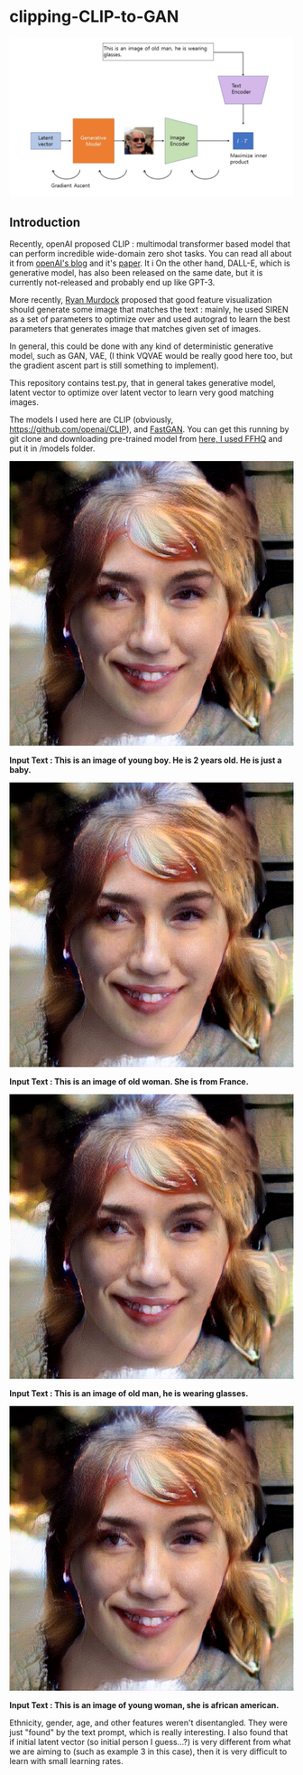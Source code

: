 # clipping-CLIP-to-GAN

<p align="center">
  <img src="./figures/overview.jpg" alt="modelfig"/>
</p>


## Introduction

Recently, openAI proposed CLIP : multimodal transformer based model that can perform incredible wide-domain zero shot tasks. You can read all about it from [openAI's blog](https://openai.com/blog/clip/) and it's [paper](https://cdn.openai.com/papers/Learning_Transferable_Visual_Models_From_Natural_Language_Supervision.pdf). It i
On the other hand, DALL-E, which is generative model, has also been released on the same date, but it is currently not-released and probably end up like GPT-3.

More recently, [Ryan Murdock](https://twitter.com/advadnoun) proposed that good feature visualization should generate some image that matches the text : mainly, he used SIREN as a set of parameters to optimize over and used autograd to learn the best parameters that generates image that matches given set of images.

In general, this could be done with any kind of deterministic generative model, such as GAN, VAE, (I think VQVAE would be really good here too, but the gradient ascent part is still something to implement).

This repository contains test.py, that in general takes generative model, latent vector to optimize over latent vector to learn very good matching images.

The models I used here are CLIP (obviously, https://github.com/openai/CLIP), and [FastGAN](https://github.com/odegeasslbc/FastGAN-pytorch). You can get this running by git clone and downloading pre-trained model from [here, I used FFHQ](https://drive.google.com/drive/folders/1nCpr84nKkrs9-aVMET5h8gqFbUYJRPLR) and put it in /models folder.

<p align="center">
  <img src="./figures/res155.gif" alt="modelfig"/>
</p>


**Input Text : This is an image of young boy. He is 2 years old. He is just a baby.**

<p align="center">
  <img src="./figures/res506.gif" alt="modelfig" />
</p>


**Input Text : This is an image of old woman. She is from France.**

<p align="center">
  <img src="./figures/res718.gif" alt="modelfig" />
</p>


**Input Text : This is an image of old man, he is wearing glasses.**

<p align="center">
  <img src="./figures/res155.gif" alt="modelfig" />
</p>

**Input Text : This is an image of young woman, she is african american.**

Ethnicity, gender, age, and other features weren't disentangled. They were just "found" by the text prompt, which is really interesting. I also found that if initial latent vector (so initial person I guess...?) is very different from what we are aiming to (such as example 3 in this case), then it is very difficult to learn with small learning rates.
